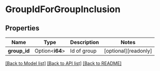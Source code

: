# GroupIdForGroupInclusion

## Properties

Name | Type | Description | Notes
------------ | ------------- | ------------- | -------------
**group_id** | Option<**i64**> | Id of group | [optional][readonly]

[[Back to Model list]](../README.md#documentation-for-models) [[Back to API list]](../README.md#documentation-for-api-endpoints) [[Back to README]](../README.md)



